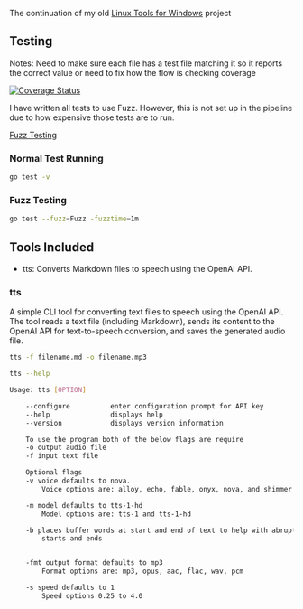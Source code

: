 The continuation of my old [Linux Tools for Windows](https://github.com/StevenDStanton/cli-tools-for-windows) project

## Testing

Notes: Need to make sure each file has a test file matching it so it reports the correct value or need to fix how the flow is checking coverage

[![Coverage Status](https://coveralls.io/repos/github/StevenDStanton/cli-tools/badge.svg?branch=master)](https://coveralls.io/github/StevenDStanton/cli-tools?branch=master)

I have written all tests to use Fuzz. However, this is not set up in the pipeline due to how expensive those tests are to run.

[Fuzz Testing](https://go.dev/doc/security/fuzz/)

### Normal Test Running

```bash
go test -v
```

### Fuzz Testing

```bash
go test --fuzz=Fuzz -fuzztime=1m
```

## Tools Included

- tts: Converts Markdown files to speech using the OpenAI API.

### tts

A simple CLI tool for converting text files to speech using the OpenAI API. The tool reads a text file (including Markdown), sends its content to the OpenAI API for text-to-speech conversion, and saves the generated audio file.

```bash
tts -f filename.md -o filename.mp3
```

```bash
tts --help

Usage: tts [OPTION]

	--configure          enter configuration prompt for API key
	--help               displays help
	--version            displays version information

	To use the program both of the below flags are require
	-o output audio file
	-f input text file

	Optional flags
	-v voice defaults to nova.
		Voice options are: alloy, echo, fable, onyx, nova, and shimmer

	-m model defaults to tts-1-hd
		Model options are: tts-1 and tts-1-hd

	-b places buffer words at start and end of text to help with abrupt
		starts and ends


	-fmt output format defaults to mp3
		Format options are: mp3, opus, aac, flac, wav, pcm

	-s speed defaults to 1
		Speed options 0.25 to 4.0

```
